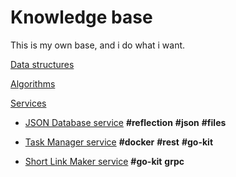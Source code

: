 # Knowledge base

This is my own base, and i do what i want.

[Data structures](https://github.com/sdaf47/go-knowledge-base/tree/master/data_structures)

[Algorithms](https://github.com/sdaf47/go-knowledge-base/tree/master/algorithms)

[Services](https://github.com/sdaf47/go-knowledge-base/tree/master/small_programms)

- [JSON Database service](https://github.com/sdaf47/go-knowledge-base/blob/master/small_programms/database/json.go)
**#reflection** **#json** **#files**

- [Task Manager service](https://github.com/sdaf47/go-knowledge-base/blob/master/small_programms/task)
**#docker** **#rest** **#go-kit**

- [Short Link Maker service](https://github.com/sdaf47/go-knowledge-base/blob/master/small_programms/linkshort)
**#go-kit** **grpc**